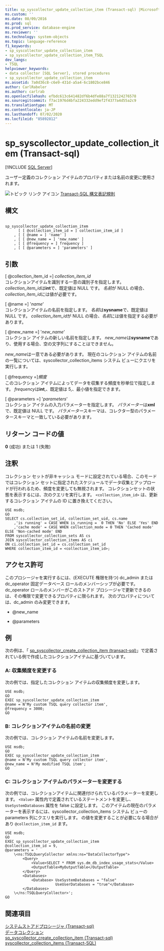 ```yaml
---
title: sp_syscollector_update_collection_item (Transact-sql) |Microsoft Docs
ms.custom: ''
ms.date: 08/09/2016
ms.prod: sql
ms.prod_service: database-engine
ms.reviewer: ''
ms.technology: system-objects
ms.topic: language-reference
f1_keywords:
- sp_syscollector_update_collection_item
- sp_syscollector_update_collection_item_TSQL
dev_langs:
- TSQL
helpviewer_keywords:
- data collector [SQL Server], stored procedures
- sp_syscollector_update_collection_item
ms.assetid: 7a0d36c8-c6e9-431d-a5a4-6c1802bce846
author: CarlRabeler
ms.author: carlrab
ms.openlocfilehash: efbdc613c641482df6b4dfe88a7f132124276578
ms.sourcegitcommit: f7ac1976d4bfa224332edd9ef2f4377a4d55a2c9
ms.translationtype: MT
ms.contentlocale: ja-JP
ms.lasthandoff: 07/02/2020
ms.locfileid: "85892812"
---
```

# <a name="sp_syscollector_update_collection_item-transact-sql"></a>sp_syscollector_update_collection_item (Transact-sql)
[!INCLUDE [SQL Server](../../includes/applies-to-version/sqlserver.md)]

  ユーザー定義のコレクション アイテムのプロパティまたは名前の変更に使用されます。  
  
 
 ![トピック リンク アイコン](../../database-engine/configure-windows/media/topic-link.gif "トピック リンク アイコン") [Transact-SQL 構文表記規則](../../t-sql/language-elements/transact-sql-syntax-conventions-transact-sql.md)  
  
## <a name="syntax"></a>構文  
  
```  
  
sp_syscollector_update_collection_item   
      [ [ @collection_item_id = ] collection_item_id ]  
    , [ [ @name = ] 'name' ]  
    , [ [ @new_name = ] 'new_name' ]  
    , [ [ @frequency = ] frequency ]  
    , [ [ @parameters = ] 'parameters' ]  
```  
  
## <a name="arguments"></a>引数  
 [ @collection_item_id =] *collection_item_id*  
 コレクションアイテムを識別する一意の識別子を指定します。 *collection_item_id*は**int**で、既定値は NULL です。 *名前*が NULL の場合、 *collection_item_id*には値が必要です。  
  
 [ @name =] '*name*'  
 コレクションアイテムの名前を指定します。 *名前*は**sysname**で、既定値は NULL です。 *collection_item_id*が NULL の場合、*名前*には値を指定する必要があります。  
  
 [ @new_name =] '*new_name*'  
 コレクション アイテムの新しい名前を指定します。 *new_name*は**sysname**であり、使用する場合、空の文字列にすることはできません。  
  
 *new_name*は一意である必要があります。 現在のコレクション アイテムの名前の一覧については、syscollector_collection_items システム ビューにクエリを実行します。  
  
 [ @frequency =]*頻度*  
 このコレクション アイテムによってデータを収集する頻度を秒単位で指定します。 *frequency*は**int**,、既定値は 5,、最小値を指定できます。  
  
 [ @parameters =] '*parameters*'  
 コレクション アイテムの入力パラメーターを指定します。 *パラメーター*は**xml**で、既定値は NULL です。 *パラメーター*スキーマは、コレクター型のパラメータースキーマと一致している必要があります。  
  
## <a name="return-code-values"></a>リターン コードの値  
 **0** (成功) または 1 (失敗)  
  
## <a name="remarks"></a>注釈  
 コレクション セットが非キャッシュ モードに設定されている場合、このモードではコレクション セットに指定されたスケジュールでデータ収集とアップロードが行われるため、頻度を変更しても無視されます。 コレクションセットの状態を表示するには、次のクエリを実行します。 `<collection_item_id>` は、更新するコレクション アイテムの ID に置き換えてください。  
  
```  
USE msdb;  
GO  
SELECT cs.collection_set_id, collection_set_uid, cs.name   
    ,'is running' = CASE WHEN is_running =  0 THEN 'No' ELSE 'Yes' END  
    ,'cache mode' = CASE WHEN collection_mode = 0 THEN 'Cached mode' ELSE 'Non-cached mode' END  
FROM syscollector_collection_sets AS cs  
JOIN syscollector_collection_items AS ci   
ON ci.collection_set_id = cs.collection_set_id  
WHERE collection_item_id = <collection_item_id>;  
```  
  
## <a name="permissions"></a>アクセス許可  
 このプロシージャを実行するには、(EXECUTE 権限を持つ) dc_admin または dc_operator 固定データベース ロールのメンバーシップが必要です。 dc_operator ロールのメンバーがこのストアド プロシージャで更新できるのは、その権限で変更できるプロパティに限られます。 次のプロパティについては、dc_admin のみ変更できます。  
  
-   @new_name  
  
-   @parameters  
  
## <a name="examples"></a>例  
 次の例は、「 [sp_syscollector_create_collection_item &#40;transact-sql&#41;](../../relational-databases/system-stored-procedures/sp-syscollector-create-collection-item-transact-sql.md)」で定義されている例で作成したコレクションアイテムに基づいています。  
  
### <a name="a-changing-the-collection-frequency"></a>A: 収集頻度を変更する  
 次の例では、指定したコレクション アイテムの収集頻度を変更します。  
  
```  
USE msdb;  
GO  
EXEC sp_syscollector_update_collection_item   
@name = N'My custom TSQL query collector item',  
@frequency = 3000;  
GO  
```  
  
### <a name="b-renaming-a-collection-item"></a>B: コレクションアイテムの名前の変更  
 次の例では、コレクション アイテムの名前を変更します。  
  
```  
USE msdb;  
GO  
EXEC sp_syscollector_update_collection_item   
@name = N'My custom TSQL query collector item',  
@new_name = N'My modified TSQL item';  
GO  
```  
  
### <a name="c-changing-the-parameters-of-a-collection-item"></a>C: コレクション アイテムのパラメーターを変更する  
 次の例では、コレクションアイテムに関連付けられているパラメーターを変更します。 `<Value>` 属性内で定義されているステートメントを変更し、`UseSystemDatabases` 属性を false に設定します。 このアイテムの現在のパラメーターを表示するには、syscollector_collection_items システム ビューの parameters 列にクエリを実行します。 の値を変更することが必要になる場合があり `@collection_item_id` ます。  
  
```  
USE msdb;  
GO  
EXEC sp_syscollector_update_collection_item   
@collection_item_id = 9,   
@parameters = '  
    \<ns:TSQLQueryCollector xmlns:ns="DataCollectorType">  
        <Query>  
            <Value>SELECT * FROM sys.dm_db_index_usage_stats</Value>  
            <OutputTable>MyOutputTable</OutputTable>  
        </Query>  
        <Databases>  
            <Database> UseSystemDatabases = "false"   
                       UseUserDatabases = "true"</Database>  
        </Databases>  
    \</ns:TSQLQueryCollector>';  
GO  
```  
  
## <a name="see-also"></a>関連項目  
 [システムストアドプロシージャ &#40;Transact-sql&#41;](../../relational-databases/system-stored-procedures/system-stored-procedures-transact-sql.md)   
 [データコレクション](../../relational-databases/data-collection/data-collection.md)   
 [sp_syscollector_create_collection_item &#40;Transact-sql&#41;](../../relational-databases/system-stored-procedures/sp-syscollector-create-collection-item-transact-sql.md)   
 [syscollector_collection_items &#40;Transact-SQL&#41;](../../relational-databases/system-catalog-views/syscollector-collection-items-transact-sql.md)  
  
  
